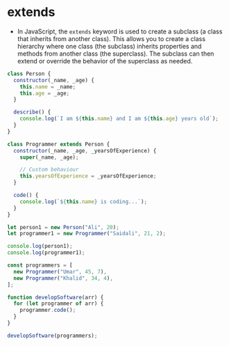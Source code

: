 # extends 

- In JavaScript, the `extends` keyword is used to create a subclass (a class that inherits from another class). This allows you to create a class hierarchy where one class (the subclass) inherits properties and methods from another class (the superclass). The subclass can then extend or override the behavior of the superclass as needed.

```js
class Person {
  constructor(_name, _age) {
    this.name = _name;
    this.age = _age;
  }

  describe() {
    console.log(`I am ${this.name} and I am ${this.age} years old`);
  }
}

class Programmer extends Person {
  constructor(_name, _age, _yearsOfExperience) {
    super(_name, _age);

    // Custom behaviour
    this.yearsOfExperience = _yearsOfExperience;
  }

  code() {
    console.log(`${this.name} is coding...`);
  }
}

let person1 = new Person("Ali", 20);
let programmer1 = new Programmer("Saidali", 21, 2);

console.log(person1);
console.log(programmer1);

const programmers = [
  new Programmer("Umar", 45, 7),
  new Programmer("Khalid", 34, 4),
];

function developSoftware(arr) {
  for (let programmer of arr) {
    programmer.code();
  }
}

developSoftware(programmers);

```
